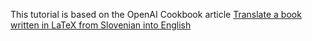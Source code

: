 

This tutorial is based on the OpenAI Cookbook article [Translate a book written in LaTeX from Slovenian into English](https://github.com/openai/openai-cookbook/blob/main/examples/book_translation/translate_latex_book.ipynb)

